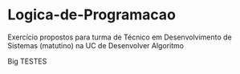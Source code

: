 # Logica-de-Programacao
Exercício propostos para turma de Técnico em Desenvolvimento de Sistemas (matutino) na UC de Desenvolver Algoritmo 

Big TESTES
